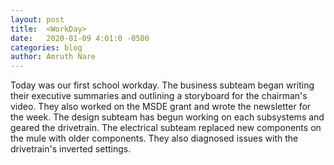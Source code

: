 ```yaml
---
layout: post
title:  <WorkDay>
date:   2020-01-09 4:01:0 -0500
categories: blog
author: Amruth Nare
---
```

Today was our first school workday. The business subteam began writing their executive summaries and outlining a storyboard for the chairman's video. They also worked on the MSDE grant and wrote the newsletter for the week. The design subteam has begun working on each subsystems and geared the drivetrain. The electrical subteam replaced new components on the mule with older components. They also diagnosed issues with the drivetrain's inverted settings.
